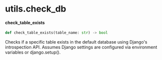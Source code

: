 <a id="utils.check_db"></a>

# utils.check\_db

<a id="utils.check_db.check_table_exists"></a>

#### check\_table\_exists

```python
def check_table_exists(table_name: str) -> bool
```

Checks if a specific table exists in the default database using Django's introspection API.
Assumes Django settings are configured via environment variables or django.setup().

